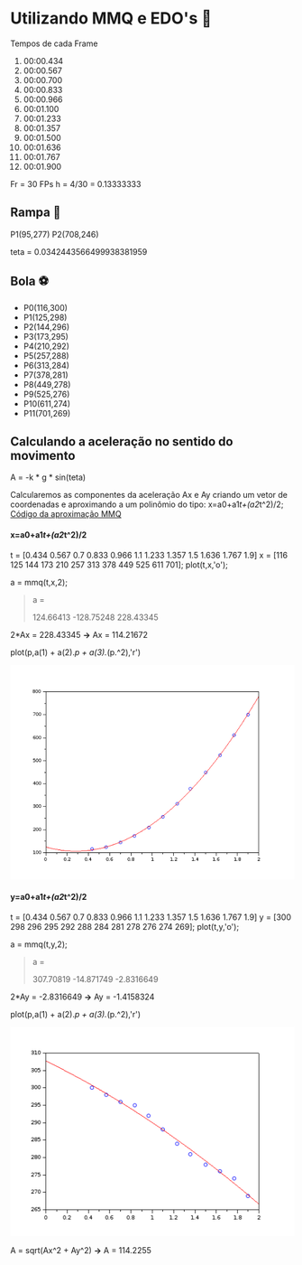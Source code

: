 # Utilizando MMQ e EDO's :underage:

Tempos de cada Frame
1. 00:00.434
2. 00:00.567
3. 00:00.700
4. 00:00.833
5. 00:00.966
6. 00:01.100
7. 00:01.233
8. 00:01.357
9. 00:01.500
11. 00:01.636
11. 00:01.767
12. 00:01.900

Fr = 30 FPs
h = 4/30 = 0.13333333

## Rampa :roller_coaster:

P1(95,277)
P2(708,246)

teta = 0.0342443566499938381959

## Bola :soccer:

* P0(116,300)
* P1(125,298)
* P2(144,296)
* P3(173,295)
* P4(210,292)
* P5(257,288)
* P6(313,284)
* P7(378,281)
* P8(449,278)
* P9(525,276)
* P10(611,274)
* P11(701,269)

## Calculando a aceleração no sentido do movimento

 A = -k * g * sin(teta)

Calcularemos as componentes da aceleração Ax e Ay criando um vetor de coordenadas e aproximando a um polinômio do tipo: x=a0+a1*t+(a2*t^2)/2; [Código da aproximação MMQ](https://github.com/LuizFelipeLemon/CN/blob/master/MMQ%2BEDO/MMQ/mmq.sci)

#### x=a0+a1*t+(a2*t^2)/2
t = [0.434 0.567 0.7 0.833 0.966 1.1 1.233 1.357 1.5 1.636 1.767 1.9]
x = [116 125 144 173 210 257 313 378 449 525 611 701]; 
plot(t,x,'o');

a = mmq(t,x,2);

>a  = 
>
>   124.66413 
>   -128.75248 
>    228.43345

2*Ax = 228.43345 **->** Ax = 114.21672

plot(p,a(1) + a(2).*p + a(3).*(p.^2),'r')

![Aproximação por MMQ](https://github.com/LuizFelipeLemon/CN/blob/master/MMQ%2BEDO/MMQ/x(t).png)

#### y=a0+a1*t+(a2*t^2)/2

t = [0.434 0.567 0.7 0.833 0.966 1.1 1.233 1.357 1.5 1.636 1.767 1.9]
y = [300 298 296 295 292 288 284 281 278 276 274 269]; 
plot(t,y,'o');

a = mmq(t,y,2);

>a  = 
>
>   307.70819 
>   -14.871749 
>   -2.8316649

2*Ay = -2.8316649 **->** Ay = -1.4158324

plot(p,a(1) + a(2).*p + a(3).*(p.^2),'r')

![Aproximação por MMQ](https://github.com/LuizFelipeLemon/CN/blob/master/MMQ%2BEDO/MMQ/y(t).png)

A = sqrt(Ax^2 + Ay^2) **->**  A  = 114.2255
